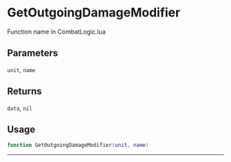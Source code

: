 # GetOutgoingDamageModifier
Function name in CombatLogic.lua
## Parameters
`unit`, `name`
## Returns
`data`, `nil`
## Usage
```lua
function GetOutgoingDamageModifier(unit, name)
```
---
